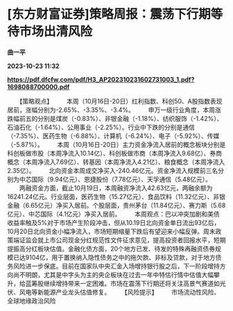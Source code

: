 # [东方财富证券]策略周报：震荡下行期等待市场出清风险
**曲一平**

**2023-10-23 11:32**

**https://pdf.dfcfw.com/pdf/H3_AP202310231602731003_1.pdf?1698088700000.pdf**

　　【策略观点】 　　本周（10月16日-20日）红利指数、科创50、A股指数表现居前，涨幅分别为-2.65%、-3.35%、-3.4%。 　　申万一级行业角度，本周涨跌幅前五的分别是煤炭（-0.83%）、非银金融（-1.18%）、纺织服饰（-1.42%）、石油石化（-1.64%）、公用事业（-2.25%）。行业中下跌的分别是通信（-7.35%）、医药生物（-6.88%）、计算机（-6.24%）、电子（-5.92%）、传媒（-5.87%）。 　　本周（10月16日-20日）主力资金净流入居前的概念板块分别是科创板做市股（本周净流入10.14亿）、科创板做市商（本周净流入9.68亿）、券商概念（本周净流入7.69亿）、转基因（本周净流入4.21亿）、粮食概念（本周净流入2.35亿）。 　　北向资金本周成交净买入-240.46亿元。资金净流入规模前三名分别为中芯国际（9.94亿元）、恩捷股份（7.78亿元）、天孚通信（5.48亿元）。 　　两融资金方面，截止10月19日，本周融资净流入42.63亿元，两融余额为16241.24亿元。行业层面，医药生物（15.27亿元）、食品饮料（11.32亿元）、非银金融（6.65亿元）净买入居前。个股层面，贵州茅台（11.84亿元）、赛力斯（5.68亿元）、中芯国际（4.1亿元）净买入居前。 　　本周观点：巴以冲突加剧和美债收益率触及5%对于市场产生阶段冲击，但从10.19日北向资金单日流出93亿后，10月20日北向资金小幅净流入，市场短期缩量下跌后有望迎来小幅反弹。周末政策端证监会就上市公司现金分红规范性文件征求意见，提高投资者回报水平，短期提振高分红板块估值。金融化债方面，20个地方已发、待发的特殊再融资债券规模已达9104亿，用于置换纳入隐性债务之中的拖欠款、非标及贷款，对于地方债务风险进一步保底。目前在国家队中央汇金入场增持银行股之后，下一阶段增持方向尚不明朗，尤其是中字头为主的央企板块在过去一年中特估行情中估值大幅攀升，给蓝筹股继续增持带来一定困难。市场在震荡下行期还将关注高景气赛道如光伏、风电等新能源产业龙头估值修复。 　　【风险提示】 　　市场流动性风险、全球地缘政治风险